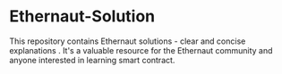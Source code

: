 # Ethernaut-Solution
This repository contains Ethernaut solutions - clear and concise explanations . It's a valuable resource for the Ethernaut community and anyone interested in learning smart contract.

